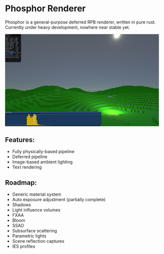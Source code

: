# Phosphor Renderer

Phosphor is a general-purpose deferred RPB renderer, written in pure rust. Currently under heavy development, nowhere near stable yet.

![Screenshot](Screenshot.png)

## Features:
* Fully physically-based pipeline
* Deferred pipeline
* Image-based ambient lighting
* Text rendering

## Roadmap:
* Generic material system
* Auto exposure adjustment (partially complete)
* Shadows
* Light influence volumes
* FXAA
* Bloom
* SSAO
* Subsurface scattering
* Parametric lights
* Scene reflection captures
* IES profiles
